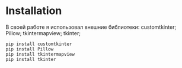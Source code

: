 ﻿# Installation
В своей работе я использовал внешние библиотеки: customtkinter; Pillow; tkintermapview; tkinter;
```
pip install customtkinter
pip install Pillow
pip install tkintermapview
pip install tkinter
```

